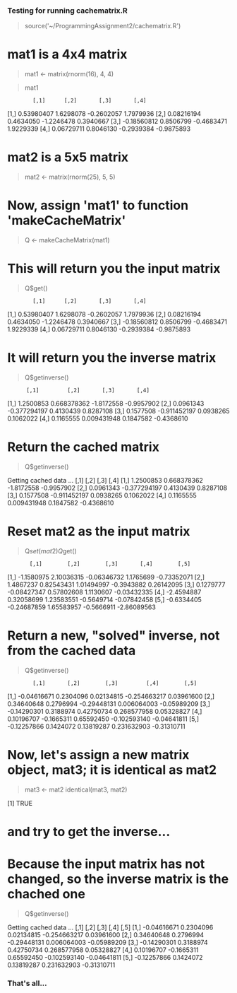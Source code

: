 ### Testing for running cachematrix.R


> source('~/ProgrammingAssignment2/cachematrix.R')

# mat1 is a 4x4 matrix

> mat1 <- matrix(rnorm(16), 4, 4)

> mat1

            [,1]      [,2]       [,3]       [,4]
[1,]  0.53980407 1.6298078 -0.2602057  1.7979936
[2,]  0.08216194 0.4634050 -1.2246478  0.3940667
[3,] -0.18560812 0.8506799 -0.4683471  1.9229339
[4,]  0.06729711 0.8046130 -0.2939384 -0.9875893

# mat2 is a 5x5 matrix

> mat2 <- matrix(rnorm(25), 5, 5)

# Now, assign 'mat1' to function 'makeCacheMatrix'

> Q <- makeCacheMatrix(mat1)


# This will return you the input matrix

> Q$get()

            [,1]      [,2]       [,3]       [,4]
[1,]  0.53980407 1.6298078 -0.2602057  1.7979936
[2,]  0.08216194 0.4634050 -1.2246478  0.3940667
[3,] -0.18560812 0.8506799 -0.4683471  1.9229339
[4,]  0.06729711 0.8046130 -0.2939384 -0.9875893



# It will return you the inverse matrix

> Q$getinverse()

          [,1]         [,2]       [,3]       [,4]
[1,] 1.2500853  0.668378362 -1.8172558 -0.9957902
[2,] 0.0961343 -0.377294197  0.4130439  0.8287108
[3,] 0.1577508 -0.911452197  0.0938265  0.1062022
[4,] 0.1165555  0.009431948  0.1847582 -0.4368610


# Return the cached matrix

> Q$getinverse()

Getting cached data ...
          [,1]         [,2]       [,3]       [,4]
[1,] 1.2500853  0.668378362 -1.8172558 -0.9957902
[2,] 0.0961343 -0.377294197  0.4130439  0.8287108
[3,] 0.1577508 -0.911452197  0.0938265  0.1062022
[4,] 0.1165555  0.009431948  0.1847582 -0.4368610

# Reset mat2 as the input matrix

> Q$set(mat2)
> Q$get()

           [,1]        [,2]        [,3]       [,4]        [,5]
[1,] -1.1580975  2.10036315 -0.06346732  1.1765699 -0.73352071
[2,]  1.4867237  0.82543431  1.01494997 -0.3943882  0.26142095
[3,]  0.1279777 -0.08427347  0.57802608  1.1130607 -0.03432335
[4,] -2.4594887  0.32058699  1.23583551 -0.5649714 -0.07842458
[5,] -0.6334405 -0.24687859  1.65583957 -0.5666911 -2.86089563

# Return  a new, "solved" inverse, not from the cached data

> Q$getinverse()

            [,1]       [,2]        [,3]         [,4]        [,5]
[1,] -0.04616671  0.2304096  0.02134815 -0.254663217  0.03961600
[2,]  0.34640648  0.2796994 -0.29448131  0.006064003 -0.05989209
[3,] -0.14290301  0.3188974  0.42750734  0.268577958  0.05328827
[4,]  0.10196707 -0.1665311  0.65592450 -0.102593140 -0.04641811
[5,] -0.12257866  0.1424072  0.13819287  0.231632903 -0.31310711

# Now, let's assign a new matrix object, mat3; it is identical as mat2

> mat3 <- mat2
> identical(mat3, mat2)

[1] TRUE

# and try to get the inverse...
# Because the input matrix has not changed, so the inverse matrix is the chached one

> Q$getinverse()

Getting cached data ...
            [,1]       [,2]        [,3]         [,4]        [,5]
[1,] -0.04616671  0.2304096  0.02134815 -0.254663217  0.03961600
[2,]  0.34640648  0.2796994 -0.29448131  0.006064003 -0.05989209
[3,] -0.14290301  0.3188974  0.42750734  0.268577958  0.05328827
[4,]  0.10196707 -0.1665311  0.65592450 -0.102593140 -0.04641811
[5,] -0.12257866  0.1424072  0.13819287  0.231632903 -0.31310711

### That's all...